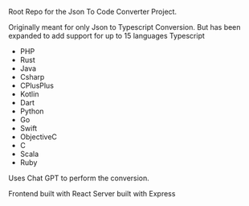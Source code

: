 Root Repo for the Json To Code Converter Project.

Originally meant for only Json to Typescript Conversion. But has been expanded to add support for up to 15 languages
Typescript

- PHP
- Rust
- Java
- Csharp
- CPlusPlus
- Kotlin
- Dart
- Python
- Go
- Swift
- ObjectiveC
- C
- Scala
- Ruby

Uses Chat GPT to perform the conversion.

Frontend built with React
Server built with Express
